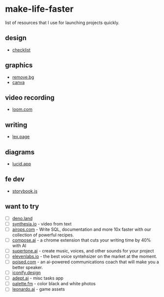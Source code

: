 # make-life-faster
list of resources that I use for launching projects quickly.

## design
- [checklist](https://www.checklist.design/)

## graphics
- [remove.bg](https://www.remove.bg/)
- [canva](https://www.canva.com/logos/)

## video recording
- [loom.com](https://www.loom.com/looms/videos)

## writing
- [lex.page](https://lex.page/~)

## diagrams
- [lucid.app](https://lucid.app/documents#/dashboard)

## fe dev
- [storybook.js](https://storybook.js.org/)


## want to try
- [ ] [deno.land](https://deno.land/)
- [ ] [synthesia.io](https://www.synthesia.io/) - video from text
- [ ] [airops.com](https://www.airops.com/) - Write SQL, documentation and more 10x faster with our collection of powerful recipes.
- [ ] [compose.ai](https://www.compose.ai/) - a chrome extension that cuts your writing time by 40% with AI
- [ ] [supertone.ai](https://supertone.ai/) - create music, voices, and other sounds for your project
- [ ] [elevenlabs.io](https://beta.elevenlabs.io/) - the best voice syntehsizer on the market at the moment.
- [ ] [poised.com](poised.com) - an ai-powered communications coach that will make you a better speaker.
- [ ] [iconify.design](https://iconify.design/)
- [ ] [adept.ai](https://www.adept.ai/) - misc tasks app
- [ ] [palette.fm](https://palette.fm/) - color black and white photos
- [ ] [leonardo.ai](https://leonardo.ai/) - game assets
